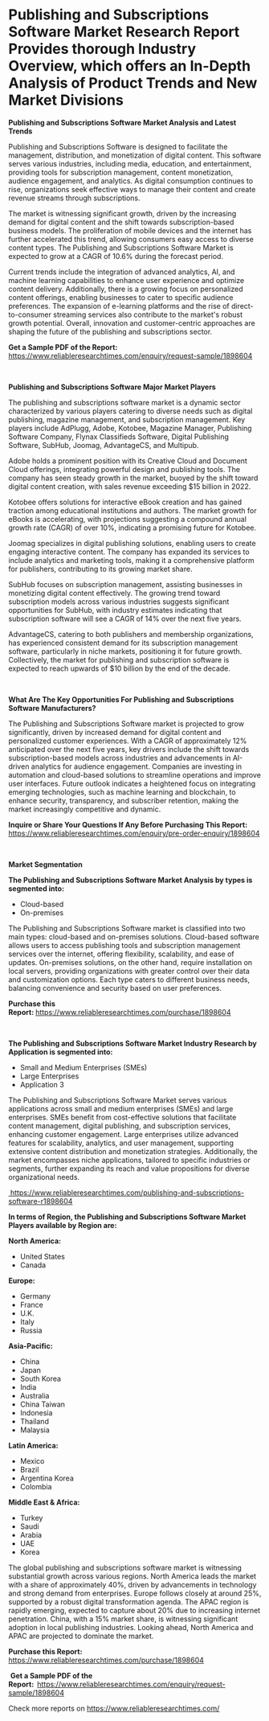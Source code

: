<p><h1>Publishing and Subscriptions Software Market Research Report Provides thorough Industry Overview, which offers an In-Depth Analysis of Product Trends and New Market Divisions</h1></p><p><strong>Publishing and Subscriptions Software Market Analysis and Latest Trends</strong></p>
<p><p>Publishing and Subscriptions Software is designed to facilitate the management, distribution, and monetization of digital content. This software serves various industries, including media, education, and entertainment, providing tools for subscription management, content monetization, audience engagement, and analytics. As digital consumption continues to rise, organizations seek effective ways to manage their content and create revenue streams through subscriptions.</p><p>The market is witnessing significant growth, driven by the increasing demand for digital content and the shift towards subscription-based business models. The proliferation of mobile devices and the internet has further accelerated this trend, allowing consumers easy access to diverse content types. The Publishing and Subscriptions Software Market is expected to grow at a CAGR of 10.6% during the forecast period. </p><p>Current trends include the integration of advanced analytics, AI, and machine learning capabilities to enhance user experience and optimize content delivery. Additionally, there is a growing focus on personalized content offerings, enabling businesses to cater to specific audience preferences. The expansion of e-learning platforms and the rise of direct-to-consumer streaming services also contribute to the market's robust growth potential. Overall, innovation and customer-centric approaches are shaping the future of the publishing and subscriptions sector.</p></p>
<p><strong>Get a Sample PDF of the Report:&nbsp;</strong> <a href="https://www.reliableresearchtimes.com/enquiry/request-sample/1898604?utm_campaign=3056&utm_medium=2&utm_source=Github&utm_content=ia&utm_term=11032025&utm_id=publishing-and-subscriptions-software">https://www.reliableresearchtimes.com/enquiry/request-sample/1898604</a></p>
<p>&nbsp;</p>
<p><strong>Publishing and Subscriptions Software Major Market Players</strong></p>
<p><p>The publishing and subscriptions software market is a dynamic sector characterized by various players catering to diverse needs such as digital publishing, magazine management, and subscription management. Key players include AdPlugg, Adobe, Kotobee, Magazine Manager, Publishing Software Company, Flynax Classifieds Software, Digital Publishing Software, SubHub, Joomag, AdvantageCS, and Multipub.</p><p>Adobe holds a prominent position with its Creative Cloud and Document Cloud offerings, integrating powerful design and publishing tools. The company has seen steady growth in the market, buoyed by the shift toward digital content creation, with sales revenue exceeding $15 billion in 2022.</p><p>Kotobee offers solutions for interactive eBook creation and has gained traction among educational institutions and authors. The market growth for eBooks is accelerating, with projections suggesting a compound annual growth rate (CAGR) of over 10%, indicating a promising future for Kotobee.</p><p>Joomag specializes in digital publishing solutions, enabling users to create engaging interactive content. The company has expanded its services to include analytics and marketing tools, making it a comprehensive platform for publishers, contributing to its growing market share.</p><p>SubHub focuses on subscription management, assisting businesses in monetizing digital content effectively. The growing trend toward subscription models across various industries suggests significant opportunities for SubHub, with industry estimates indicating that subscription software will see a CAGR of 14% over the next five years.</p><p>AdvantageCS, catering to both publishers and membership organizations, has experienced consistent demand for its subscription management software, particularly in niche markets, positioning it for future growth. Collectively, the market for publishing and subscription software is expected to reach upwards of $10 billion by the end of the decade.</p></p>
<p>&nbsp;</p>
<p><strong>What Are The Key Opportunities For Publishing and Subscriptions Software Manufacturers?</strong></p>
<p><p>The Publishing and Subscriptions Software market is projected to grow significantly, driven by increased demand for digital content and personalized customer experiences. With a CAGR of approximately 12% anticipated over the next five years, key drivers include the shift towards subscription-based models across industries and advancements in AI-driven analytics for audience engagement. Companies are investing in automation and cloud-based solutions to streamline operations and improve user interfaces. Future outlook indicates a heightened focus on integrating emerging technologies, such as machine learning and blockchain, to enhance security, transparency, and subscriber retention, making the market increasingly competitive and dynamic.</p></p>
<p><strong>Inquire or Share Your Questions If Any Before Purchasing This Report:</strong> <a href="https://www.reliableresearchtimes.com/enquiry/pre-order-enquiry/1898604?utm_campaign=3056&utm_medium=2&utm_source=Github&utm_content=ia&utm_term=11032025&utm_id=publishing-and-subscriptions-software">https://www.reliableresearchtimes.com/enquiry/pre-order-enquiry/1898604</a></p>
<p>&nbsp;</p>
<p><strong>Market Segmentation</strong></p>
<p><strong>The Publishing and Subscriptions Software Market Analysis by types is segmented into:</strong></p>
<p><ul><li>Cloud-based</li><li>On-premises</li></ul></p>
<p><p>The Publishing and Subscriptions Software market is classified into two main types: cloud-based and on-premises solutions. Cloud-based software allows users to access publishing tools and subscription management services over the internet, offering flexibility, scalability, and ease of updates. On-premises solutions, on the other hand, require installation on local servers, providing organizations with greater control over their data and customization options. Each type caters to different business needs, balancing convenience and security based on user preferences.</p></p>
<p><strong>Purchase this Report:&nbsp;</strong><a href="https://www.reliableresearchtimes.com/purchase/1898604?utm_campaign=3056&utm_medium=2&utm_source=Github&utm_content=ia&utm_term=11032025&utm_id=publishing-and-subscriptions-software">https://www.reliableresearchtimes.com/purchase/1898604</a></p>
<p>&nbsp;</p>
<p><strong>The Publishing and Subscriptions Software Market Industry Research by Application is segmented into:</strong></p>
<p><ul><li>Small and Medium Enterprises (SMEs)</li><li>Large Enterprises</li><li>Application 3</li></ul></p>
<p><p>The Publishing and Subscriptions Software Market serves various applications across small and medium enterprises (SMEs) and large enterprises. SMEs benefit from cost-effective solutions that facilitate content management, digital publishing, and subscription services, enhancing customer engagement. Large enterprises utilize advanced features for scalability, analytics, and user management, supporting extensive content distribution and monetization strategies. Additionally, the market encompasses niche applications, tailored to specific industries or segments, further expanding its reach and value propositions for diverse organizational needs.</p></p>
<p><a href="https://www.reliableresearchtimes.com/publishing-and-subscriptions-software-r1898604?utm_campaign=3056&utm_medium=2&utm_source=Github&utm_content=ia&utm_term=11032025&utm_id=publishing-and-subscriptions-software">&nbsp;https://www.reliableresearchtimes.com/publishing-and-subscriptions-software-r1898604</a></p>
<p><strong>In terms of Region, the Publishing and Subscriptions Software Market Players available by Region are:</strong></p>
<p>
    <p> <strong> North America: </strong>
        <ul>
            <li>United States</li>
            <li>Canada</li>
        </ul>
        </p> 
    <p> <strong> Europe: </strong>
        <ul>
            <li>Germany</li>
            <li>France</li>
            <li>U.K.</li>
            <li>Italy</li>
            <li>Russia</li>
        </ul>
        </p> 
    <p> <strong> Asia-Pacific: </strong>
        <ul>
            <li>China</li>
            <li>Japan</li>
            <li>South Korea</li>
            <li>India</li>
            <li>Australia</li>
            <li>China Taiwan</li>
            <li>Indonesia</li>
            <li>Thailand</li>
            <li>Malaysia</li>
        </ul>
        </p> 
    <p> <strong> Latin America: </strong>
        <ul>
            <li>Mexico</li>
            <li>Brazil</li>
            <li>Argentina Korea</li>
            <li>Colombia</li>
        </ul>
        </p> 
    <p> <strong> Middle East & Africa: </strong>
        <ul>
            <li>Turkey</li>
            <li>Saudi</li>
            <li>Arabia</li>
            <li>UAE</li>
            <li>Korea</li>
        </ul>
    </p>
    </p>
<p><p>The global publishing and subscriptions software market is witnessing substantial growth across various regions. North America leads the market with a share of approximately 40%, driven by advancements in technology and strong demand from enterprises. Europe follows closely at around 25%, supported by a robust digital transformation agenda. The APAC region is rapidly emerging, expected to capture about 20% due to increasing internet penetration. China, with a 15% market share, is witnessing significant adoption in local publishing industries. Looking ahead, North America and APAC are projected to dominate the market.</p></p>
<p><strong>Purchase this Report: </strong><a href="https://www.reliableresearchtimes.com/purchase/1898604?utm_campaign=3056&utm_medium=2&utm_source=Github&utm_content=ia&utm_term=11032025&utm_id=publishing-and-subscriptions-software">https://www.reliableresearchtimes.com/purchase/1898604</a></p>
<p>&nbsp;<strong>Get a Sample PDF of the Report:&nbsp;&nbsp;</strong><a href="https://www.reliableresearchtimes.com/enquiry/request-sample/1898604?utm_campaign=3056&utm_medium=2&utm_source=Github&utm_content=ia&utm_term=11032025&utm_id=publishing-and-subscriptions-software">https://www.reliableresearchtimes.com/enquiry/request-sample/1898604</a></p>
<p><strong></strong></p>
<p>Check more reports on <a href="https://www.reliableresearchtimes.com/?utm_campaign=3056&utm_medium=2&utm_source=Github&utm_content=ia&utm_term=11032025&utm_id=publishing-and-subscriptions-software">https://www.reliableresearchtimes.com/</a></p>